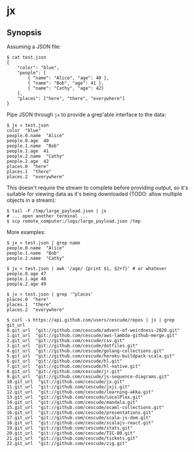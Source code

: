 # jx

## Synopsis

Assuming a JSON file:

    $ cat test.json
    {
        "color": "blue",
        "people": [
            { "name": "Alice", "age": 40 },
            { "name": "Bob", "age": 41 },
            { "name": "Cathy", "age": 42}
        ],
        "places": ["here", "there", "everywhere"]
    }

Pipe JSON through `jx` to provide a grep'able interface to the data:

    $ jx < test.json
    color  "blue"
    people.0.name  "Alice"
    people.0.age  40
    people.1.name  "Bob"
    people.1.age  41
    people.2.name  "Cathy"
    people.2.age  42
    places.0  "here"
    places.1  "there"
    places.2  "everywhere"

This doesn't require the stream to complete before providing output, so it's
suitable for viewing data as it's being downloaded (TODO: allow multiple objects
in a stream):

    $ tail -F /tmp/large_payload.json | jx
    # ... open another terminal ...
    $ scp remote_computer:/logs/large_payload.json /tmp

More examples:

    $ jx < test.json | grep name
    people.0.name  "Alice"
    people.1.name  "Bob"
    people.2.name  "Cathy"
    
    $ jx < test.json | awk '/age/ {print $1, $2+7}' # or whatever
    people.0.age 47
    people.1.age 48
    people.2.age 49

    $ jx < test.json | grep '^places'
    places.0  "here"
    places.1  "there"
    places.2  "everywhere"

    $ curl -s https://api.github.com/users/cescude/repos | jx | grep git_url
    0.git_url  "git://github.com/cescude/advent-of-weirdness-2020.git"
    1.git_url  "git://github.com/cescude/aws-lambda-github-merge.git"
    2.git_url  "git://github.com/cescude/csv.git"
    3.git_url  "git://github.com/cescude/dotfiles.git"
    4.git_url  "git://github.com/cescude/golang-collections.git"
    5.git_url  "git://github.com/cescude/heroku-buildpack-scala.git"
    6.git_url  "git://github.com/cescude/hl.git"
    7.git_url  "git://github.com/cescude/hl-native.git"
    8.git_url  "git://github.com/cescude/jr.git"
    9.git_url  "git://github.com/cescude/js-sequence-diagrams.git"
    10.git_url  "git://github.com/cescude/jx.git"
    11.git_url  "git://github.com/cescude/jxji.git"
    12.git_url  "git://github.com/cescude/learning-akka.git"
    13.git_url  "git://github.com/cescude/LocalPlex.git"
    14.git_url  "git://github.com/cescude/mandala.git"
    15.git_url  "git://github.com/cescude/ocaml-collections.git"
    16.git_url  "git://github.com/cescude/presentations.git"
    17.git_url  "git://github.com/cescude/scala-js-dom.git"
    18.git_url  "git://github.com/cescude/scalajs-react.git"
    19.git_url  "git://github.com/cescude/stats.git"
    20.git_url  "git://github.com/cescude/TIC-80.git"
    21.git_url  "git://github.com/cescude/tickets.git"
    22.git_url  "git://github.com/cescude/zig.git"
